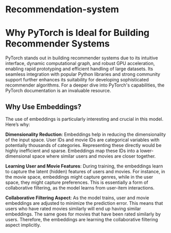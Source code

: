 # Recommendation-system
# Why PyTorch is Ideal for Building Recommender Systems
PyTorch stands out in building recommender systems due to its intuitive interface, dynamic computational graph, and robust GPU acceleration, enabling rapid prototyping and efficient handling of large datasets. Its seamless integration with popular Python libraries and strong community support further enhances its suitability for developing sophisticated recommender algorithms. For a deeper dive into PyTorch's capabilities, the PyTorch documentation is an invaluable resource.

## Why Use Embeddings?
The use of embeddings is particularly interesting and crucial in this model. Here’s why:

**Dimensionality Reduction**: Embeddings help in reducing the dimensionality of the input space. User IDs and movie IDs are categorical variables with potentially thousands of categories. Representing these directly would be highly inefficient and sparse. Embeddings map these IDs into a lower-dimensional space where similar users and movies are closer together.

**Learning User and Movie Features**: During training, the embeddings learn to capture the latent (hidden) features of users and movies. For instance, in the movie space, embeddings might capture genres, while in the user space, they might capture preferences. This is essentially a form of collaborative filtering, as the model learns from user-item interactions.

**Collaborative Filtering Aspect**: As the model trains, user and movie embeddings are adjusted to minimize the prediction error. This means that users who have rated movies similarly will end up having similar embeddings. The same goes for movies that have been rated similarly by users. Therefore, the embeddings are learning the collaborative filtering aspect implicitly.
